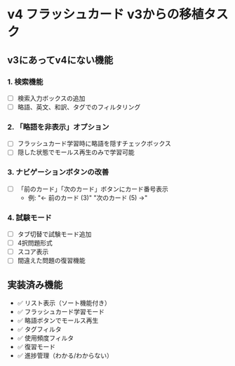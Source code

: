 # v4 フラッシュカード v3からの移植タスク

## v3にあってv4にない機能

### 1. 検索機能
- [ ] 検索入力ボックスの追加
- [ ] 略語、英文、和訳、タグでのフィルタリング

### 2. 「略語を非表示」オプション
- [ ] フラッシュカード学習時に略語を隠すチェックボックス
- [ ] 隠した状態でモールス再生のみで学習可能

### 3. ナビゲーションボタンの改善
- [ ] 「前のカード」「次のカード」ボタンにカード番号表示
  - 例: "← 前のカード (3)" "次のカード (5) →"

### 4. 試験モード
- [ ] タブ切替で試験モード追加
- [ ] 4択問題形式
- [ ] スコア表示
- [ ] 間違えた問題の復習機能

## 実装済み機能
- ✅ リスト表示（ソート機能付き）
- ✅ フラッシュカード学習モード
- ✅ 略語ボタンでモールス再生
- ✅ タグフィルタ
- ✅ 使用頻度フィルタ
- ✅ 復習モード
- ✅ 進捗管理（わかる/わからない）
